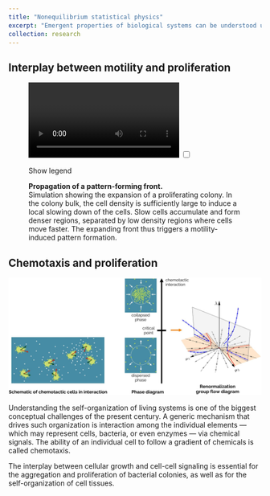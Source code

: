 ```yaml
---
title: "Nonequilibrium statistical physics"
excerpt: "Emergent properties of biological systems can be understood using tools from statistical physics."
collection: research
---
```


##  Interplay between motility and proliferation

<figure>
  <video controls >
    <source src="/images/movies/mp4/pulled_pattern_forming_front.mp4">
    Your browser does not support the video tag.
  </video>

  <input type="checkbox" id="show-legend" class="legend-toggle">

  <label for="show-legend" class="legend-label">Show legend</label>

  <div class="legend-box">
    <b> Propagation of a pattern-forming front. </b>
    <br> Simulation showing the expansion of a proliferating colony. In the colony bulk, the cell density is sufficiently large to induce a local slowing down of the cells. Slow cells accumulate and form denser regions, separated by low density regions where cells move faster. The expanding front thus triggers a motility-induced pattern formation. 
  </div>
</figure>

##  Chemotaxis and proliferation

<img src='/images/research_chemo.jpg'>

Understanding the self-organization of living systems is one of the biggest conceptual challenges of the present century. A generic mechanism that drives such organization is interaction among the individual elements — which may represent cells, bacteria, or even enzymes — via chemical signals. The ability of an individual cell to follow a gradient of chemicals is called chemotaxis.

The interplay between cellular growth and cell-cell signaling is essential for the aggregation and proliferation of bacterial colonies, as well as for the self-organization of cell tissues.

<!-- > For this project, **I am looking for motivated students!**
>
> The goal is to consider microscopic and coarse-grained models for assemblies of chemotactic cells that produce their own chemical field, leading to effective long-range interactions between them. To characterize the nonlinear pattern formation stemming from the interplay between cell proliferation and cell-cell chemotactic signaling, several approaches could be considered:
> - a numerical approach, based on simulations of the microscopic equations of motions or on solving the coarse-grained partial differential equations,
> - a field-theoretical approach, that will allow characterizing the critical points and scaling properties of such colonies.
>
> Contact me if you are interested! -->

<!-- ##  Nonperturbative renormalization group -->